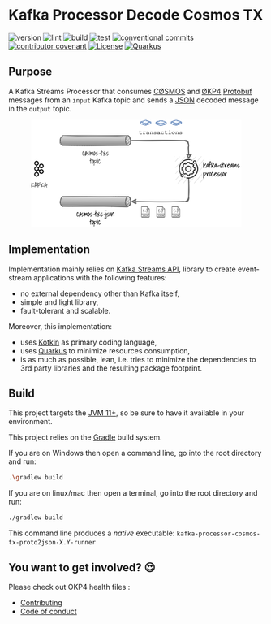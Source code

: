 # Kafka Processor Decode Cosmos TX

[![version](https://img.shields.io/github/v/release/okp4/kafka-processor-cosmos-tx-proto2json?style=for-the-badge&logo=github)](https://github.com/okp4/kafka-processor-cosmos-tx-proto2json/releases)
[![lint](https://img.shields.io/github/workflow/status/okp4/kafka-processor-cosmos-tx-proto2json/Lint?label=lint&style=for-the-badge&logo=github)](https://github.com/okp4/kafka-processor-cosmos-tx-proto2json/actions/workflows/lint.yml)
[![build](https://img.shields.io/github/workflow/status/okp4/kafka-processor-cosmos-tx-proto2json/Build?label=build&style=for-the-badge&logo=github)](https://github.com/okp4/kafka-processor-cosmos-tx-proto2json/actions/workflows/build.yml)
[![test](https://img.shields.io/github/workflow/status/okp4/kafka-processor-cosmos-tx-proto2json/Test?label=test&style=for-the-badge&logo=github)](https://github.com/okp4/kafka-processor-cosmos-tx-proto2json/actions/workflows/test.yml)
[![conventional commits](https://img.shields.io/badge/Conventional%20Commits-1.0.0-yellow.svg?style=for-the-badge&logo=conventionalcommits)](https://conventionalcommits.org)
[![contributor covenant](https://img.shields.io/badge/Contributor%20Covenant-2.1-4baaaa.svg?style=for-the-badge)](https://github.com/okp4/.github/blob/main/CODE_OF_CONDUCT.md)
[![License](https://img.shields.io/badge/License-BSD_3--Clause-blue.svg?style=for-the-badge)](https://opensource.org/licenses/BSD-3-Clause)
[![Quarkus](https://img.shields.io/badge/Quarkus-1A2C34?logo=quarkus&logoColor=4695EB&style=for-the-badge)](https://quarkus.io)

## Purpose

A Kafka Streams Processor that consumes [CØSMOS](https://github.com/cosmos/cosmos-sdk) and [ØKP4](https://github.com/okp4/okp4d)
[Protobuf](https://developers.google.com/protocol-buffers) messages from an `input` Kafka topic and sends a [JSON](https://www.json.org/json-en.html)
decoded message in the `output` topic.

<p align="center">
  <img src="./docs/overview.png">
</p>

## Implementation

Implementation mainly relies on [Kafka Streams API](https://kafka.apache.org/documentation/streams), library to create
event-stream applications with the following features:

- no external dependency other than Kafka itself,
- simple and light library,
- fault-tolerant and scalable.

Moreover, this implementation:

- uses [Kotkin](https://kotlinlang.org/) as primary coding language,
- uses [Quarkus](https://quarkus.io/) to minimize resources consumption,
- is as much as possible, lean, i.e. tries to minimize the dependencies to 3rd party libraries and the resulting package
  footprint.

## Build

This project targets the [JVM 11+](https://openjdk.java.net/), so be sure to have it available in your environment.

This project relies on the [Gradle](https://gradle.org/) build system.

If you are on Windows then open a command line, go into the root directory and run:

```sh
.\gradlew build
```

If you are on linux/mac then open a terminal, go into the root directory and run:

```sh
./gradlew build
```

This command line produces a _native_ executable: `kafka-processor-cosmos-tx-proto2json-X.Y-runner`

## You want to get involved? 😍

Please check out OKP4 health files :

- [Contributing](https://github.com/okp4/.github/blob/main/CONTRIBUTING.md)
- [Code of conduct](https://github.com/okp4/.github/blob/main/CODE_OF_CONDUCT.md)
